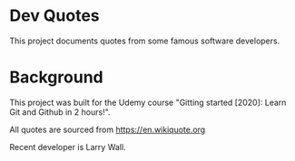# Dev Quotes

This project documents quotes from some famous software developers.

# Background

This project was built for the Udemy course "Gitting started [2020]: Learn Git
and Github in 2 hours!". 

All quotes are sourced from https://en.wikiquote.org

Recent developer is Larry Wall.
